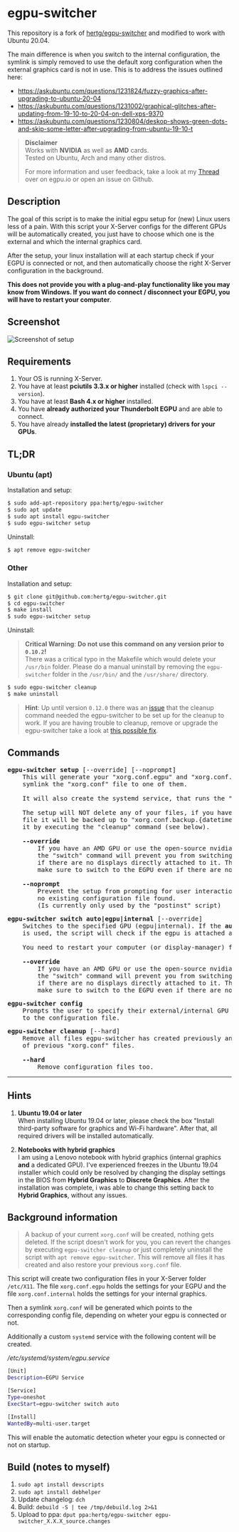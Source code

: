# egpu-switcher

This repository is a fork of [hertg/egpu-switcher](https://github.com/hertg/egpu-switcher) and modified to work with Ubuntu 20.04.

The main difference is when you switch to the internal configuration, the symlink is simply removed to use the default xorg configuration when the external graphics card is not in use. This is to address the issues outlined here:
- https://askubuntu.com/questions/1231824/fuzzy-graphics-after-upgrading-to-ubuntu-20-04
- https://askubuntu.com/questions/1231002/graphical-glitches-after-updating-from-19-10-to-20-04-on-dell-xps-9370
- https://askubuntu.com/questions/1230804/deskop-shows-green-dots-and-skip-some-letter-after-upgrading-from-ubuntu-19-10-t

> **Disclaimer**\
> Works with **NVIDIA** as well as **AMD** cards.\
> Tested on Ubuntu, Arch and many other distros.
>
> For more information and user feedback, take a look at my [Thread](https://egpu.io/forums/thunderbolt-linux-setup/ubuntu-19-04-easy-to-use-setup-script-for-your-egpu/) over on egpu.io or open an issue on Github.

## Description
The goal of this script is to make the initial egpu setup for (new) Linux users less of a pain. With this script your X-Server configs for the different GPUs will be automatically created, you just have to choose which one is the external and which the internal graphics card.

After the setup, your linux installation will at each startup check if your EGPU is connected or not, and then automatically choose the right X-Server configuration in the background.

**This does not provide you with a plug-and-play functionality like you may know from Windows. If you want do connect / disconnect your EGPU, you will have to restart your computer**.

## Screenshot
![Screenshot of setup](https://raw.githubusercontent.com/hertg/egpu-switcher/master/images/screenshot_setup.png)

## Requirements
1. Your OS is running X-Server.
1. You have at least **pciutils 3.3.x or higher** installed (check with `lspci --version`).
1. You have at least **Bash 4.x or higher** installed.
1. You have **already authorized your Thunderbolt EGPU** and are able to connect.
1. You have already **installed the latest (proprietary) drivers for your GPUs**.

## TL;DR

### Ubuntu (apt)
Installation and setup:
```bash
$ sudo add-apt-repository ppa:hertg/egpu-switcher
$ sudo apt update
$ sudo apt install egpu-switcher
$ sudo egpu-switcher setup
```

Uninstall:
```bash
$ apt remove egpu-switcher
```

### Other
Installation and setup:
```bash
$ git clone git@github.com:hertg/egpu-switcher.git
$ cd egpu-switcher
$ make install
$ sudo egpu-switcher setup
```

Uninstall: 
> **Critical Warning**: **Do not use this command on any version prior to `0.10.2`!**\
> There was a critical typo in the Makefile which would delete your `/usr/bin` folder. Please do a manual uninstall by removing the `egpu-switcher` folder in the `/usr/bin/` and the `/usr/share/` directory.
```bash
$ sudo egpu-switcher cleanup
$ make uninstall
```

> **Hint**: Up until version `0.12.0` there was an [issue](https://github.com/hertg/egpu-switcher/issues/25) that the cleanup command needed the egpu-switcher to be set up for the cleanup to work. If you are having trouble to cleanup, remove or upgrade the egpu-switcher take a look at [this possible fix](https://github.com/hertg/egpu-switcher/issues/25#issuecomment-590728815).

## Commands
<pre>
<b>egpu-switcher setup</b> [--override] [--noprompt]
    This will generate your "xorg.conf.egpu" and "xorg.conf.internal" files and 
    symlink the "xorg.conf" file to one of them.

    It will also create the systemd service, that runs the "switch" command on each startup.

    The setup will NOT delete any of your files, if you have an existing "xorg.conf"
    file it will be backed up to "xorg.conf.backup.{datetime}". You can later revert
    it by executing the "cleanup" command (see below).

    <b>--override</b>
        If you have an AMD GPU or use the open-source nvidia drivers, 
        the "switch" command will prevent you from switching to the EGPU
        if there are no displays directly attached to it. This flag will
        make sure to switch to the EGPU even if there are no displays attached.

    <b>--noprompt</b>
        Prevent the setup from prompting for user interaction if there is
        no existing configuration file found. 
        (Is currently only used by the "postinst" script)
</pre>

<pre>
<b>egpu-switcher switch auto|egpu|internal</b> [--override]
    Switches to the specified GPU (egpu|internal). If the <b>auto</b> parameter 
    is used, the script will check if the egpu is attached and switch accordingly.
    
    You need to restart your computer (or display-manager) for this to take effect.

    <b>--override</b>
        If you have an AMD GPU or use the open-source nvidia drivers, 
        the "switch" command will prevent you from switching to the EGPU
        if there are no displays directly attached to it. This flag will
        make sure to switch to the EGPU even if there are no displays attached.
</pre>

<pre>
<b>egpu-switcher config</b>
    Prompts the user to specify their external/internal GPU and saves their answer
    to the configuration file.
</pre>

<pre>
<b>egpu-switcher cleanup</b> [--hard]
    Remove all files egpu-switcher has created previously and restore the backup
    of previous "xorg.conf" files.

    <b>--hard</b>
        Remove configuration files too.
</pre>

---

## Hints

1. **Ubuntu 19.04 or later**\
When installing Ubuntu 19.04 or later, please check the box "Install third-party software for graphics and Wi-Fi hardware". After that, all required drivers will be installed automatically.

1. **Notebooks with hybrid graphics**\
I am using a Lenovo notebook with hybrid graphics (internal graphics **and** a dedicated GPU). I've experienced freezes in the Ubuntu 19.04 installer which could only be resolved by changing the display settings in the BIOS from **Hybrid Graphics** to **Discrete Graphics**. After the installation was complete, i was able to change this setting back to **Hybrid Graphics**, without any issues.

## Background information
> A backup of your current `xorg.conf` will be created, nothing gets deleted. If the script doesn't work for you, you can revert the changes by executing `egpu-switcher cleanup` or just completely uninstall the script with `apt remove egpu-switcher`. This will remove all files it has created and also restore your previous `xorg.conf` file.

This script will create two configuration files in your X-Server folder `/etc/X11`.
The file `xorg.conf.egpu` holds the settings for your EGPU and the file `xorg.conf.internal` holds the settings for your internal graphics.

Then a symlink `xorg.conf` will be generated which points to the corresponding config file, depending on wheter your egpu is connected or not.

Additionally a custom `systemd` service with the following content will be created.

*/etc/systemd/system/egpu.service*
```bash
[Unit]
Description=EGPU Service

[Service]
Type=oneshot
ExecStart=egpu-switcher switch auto

[Install]
WantedBy=multi-user.target
```

This will enable the automatic detection wheter your egpu is connected or not on startup.

## Build (notes to myself)
1. `sudo apt install devscripts`
1. `sudo apt install debhelper`
1. Update changelog: `dch`
1. Build: `debuild -S | tee /tmp/debuild.log 2>&1`
1. Upload to ppa: `dput ppa:hertg/egpu-switcher egpu-switcher_X.X.X_source.changes`
